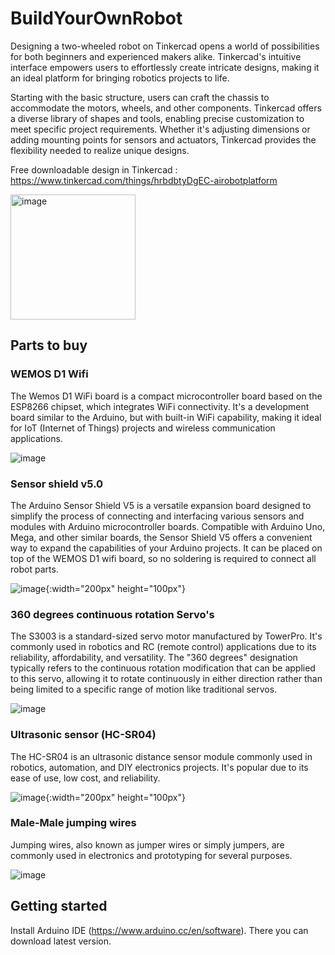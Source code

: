 # BuildYourOwnRobot

Designing a two-wheeled robot on Tinkercad opens a world of possibilities for both beginners and experienced makers alike. Tinkercad's intuitive interface empowers users to effortlessly create intricate designs, making it an ideal platform for bringing robotics projects to life.

Starting with the basic structure, users can craft the chassis to accommodate the motors, wheels, and other components. Tinkercad offers a diverse library of shapes and tools, enabling precise customization to meet specific project requirements. Whether it's adjusting dimensions or adding mounting points for sensors and actuators, Tinkercad provides the flexibility needed to realize unique designs.

Free downloadable design in Tinkercad :  https://www.tinkercad.com/things/hrbdbtyDgEC-airobotplatform

<img src="https://github.com/EhbAIGit/BuildYourOwnRobot/assets/74420584/90d1bc29-f0f3-4d4e-a446-6d2112df9fa9" alt="image" width="200">

<h2>Parts to buy</h2>

<h3>WEMOS D1 Wifi</h3>
The Wemos D1 WiFi board is a compact microcontroller board based on the ESP8266 chipset, which integrates WiFi connectivity. It's a development board similar to the Arduino, but with built-in WiFi capability, making it ideal for IoT (Internet of Things) projects and wireless communication applications.

![image](https://github.com/EhbAIGit/BuildYourOwnRobot/assets/74420584/1d793ab5-191f-4a23-ba67-4421d6822c52)

<h3>Sensor shield v5.0</h3>
The Arduino Sensor Shield V5 is a versatile expansion board designed to simplify the process of connecting and interfacing various sensors and modules with Arduino microcontroller boards. Compatible with Arduino Uno, Mega, and other similar boards, the Sensor Shield V5 offers a convenient way to expand the capabilities of your Arduino projects. It can be placed on top of the WEMOS D1 wifi board, so no soldering is required to connect all robot parts.

![image](https://github.com/EhbAIGit/BuildYourOwnRobot/assets/74420584/dcbcd783-eb0f-4380-8b44-6d9cdbed7d19){:width="200px" height="100px"}


<h3>360 degrees continuous rotation Servo's</h3>

The S3003 is a standard-sized servo motor manufactured by TowerPro. It's commonly used in robotics and RC (remote control) applications due to its reliability, affordability, and versatility. The "360 degrees" designation typically refers to the continuous rotation modification that can be applied to this servo, allowing it to rotate continuously in either direction rather than being limited to a specific range of motion like traditional servos.

![image](https://github.com/EhbAIGit/BuildYourOwnRobot/assets/74420584/0d02362d-aeaa-4d3d-95d1-c54b4ab641ff)

<h3>Ultrasonic sensor (HC-SR04)</h3>
The HC-SR04 is an ultrasonic distance sensor module commonly used in robotics, automation, and DIY electronics projects. It's popular due to its ease of use, low cost, and reliability.

![image](https://github.com/EhbAIGit/BuildYourOwnRobot/assets/74420584/04aeac5a-12db-411e-a368-67dc0d7a7c83){:width="200px" height="100px"}


<h3>Male-Male jumping wires</h3>

Jumping wires, also known as jumper wires or simply jumpers, are commonly used in electronics and prototyping for several purposes.

![image](https://github.com/EhbAIGit/BuildYourOwnRobot/assets/74420584/c4106981-5760-489d-806f-fe6ce3e41257)




<h2>Getting started</h2>

Install Arduino IDE (https://www.arduino.cc/en/software).  There you can download latest version.


